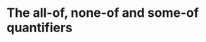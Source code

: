 
<!-- ======================================================================= -->
# The all-of, none-of and some-of quantifiers
